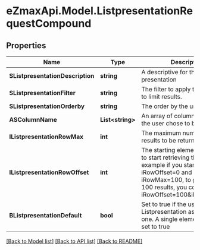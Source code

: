 
# eZmaxApi.Model.ListpresentationRequestCompound

## Properties

Name | Type | Description | Notes
------------ | ------------- | ------------- | -------------
**SListpresentationDescription** | **string** | A descriptive for the list presentation | 
**SListpresentationFilter** | **string** | The filter to apply to the request to limit results. | 
**SListpresentationOrderby** | **string** | The order by the user chose | 
**ASColumnName** | **List&lt;string&gt;** | An array of column names that the user chose to bee visible | 
**IListpresentationRowMax** | **int** | The maximum numbers of results to be returned | 
**IListpresentationRowOffset** | **int** | The starting element from where to start retrieving the results. For example if you started at iRowOffset&#x3D;0 and asked for iRowMax&#x3D;100, to get the next 100 results, you could specify iRowOffset&#x3D;100&amp;iRowMax&#x3D;100, | 
**BListpresentationDefault** | **bool** | Set to true if the user chose this Listpresentation as the default one. A single element should be set to true | 

[[Back to Model list]](../README.md#documentation-for-models)
[[Back to API list]](../README.md#documentation-for-api-endpoints)
[[Back to README]](../README.md)

